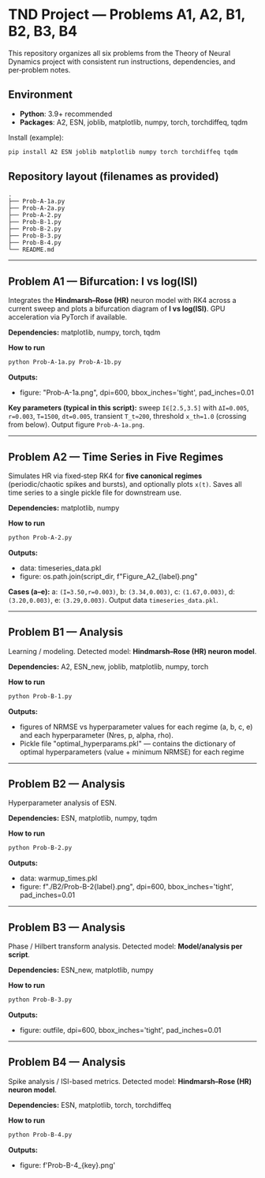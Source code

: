 # TND Project — Problems A1, A2, B1, B2, B3, B4

This repository organizes all six problems from the Theory of Neural Dynamics project with consistent run instructions, dependencies, and per‑problem notes.

## Environment

- **Python**: 3.9+ recommended
- **Packages**: A2, ESN, joblib, matplotlib, numpy, torch, torchdiffeq, tqdm

Install (example):
```bash
pip install A2 ESN joblib matplotlib numpy torch torchdiffeq tqdm
```

## Repository layout (filenames as provided)

```
.
├── Prob-A-1a.py
├── Prob-A-2a.py
├── Prob-A-2.py
├── Prob-B-1.py
├── Prob-B-2.py
├── Prob-B-3.py
├── Prob-B-4.py
└── README.md
```

---

## Problem A1 — Bifurcation: I vs log(ISI)

Integrates the **Hindmarsh–Rose (HR)** neuron model with RK4 across a current sweep and plots a bifurcation diagram of **I vs log(ISI)**. GPU acceleration via PyTorch if available.

**Dependencies:** matplotlib, numpy, torch, tqdm

**How to run**
```bash
python Prob-A-1a.py Prob-A-1b.py
```
**Outputs:**
- figure: "Prob-A-1a.png", dpi=600, bbox_inches='tight', pad_inches=0.01

**Key parameters (typical in this script):** sweep `I∈[2.5,3.5]` with `ΔI=0.005`, `r=0.003`, `T=1500`, `dt=0.005`, transient `T_t≈200`, threshold `x_th=1.0` (crossing from below). Output figure `Prob-A-1a.png`.

---

## Problem A2 — Time Series in Five Regimes

Simulates HR via fixed‑step RK4 for **five canonical regimes** (periodic/chaotic spikes and bursts), and optionally plots `x(t)`. Saves all time series to a single pickle file for downstream use.

**Dependencies:** matplotlib, numpy

**How to run**
```bash
python Prob-A-2.py
```
**Outputs:**
- data: timeseries_data.pkl
- figure: os.path.join(script_dir, f"Figure_A2_{label}.png"

**Cases (a–e):** a: `(I=3.50,r=0.003)`, b: `(3.34,0.003)`, c: `(1.67,0.003)`, d: `(3.20,0.003)`, e: `(3.29,0.003)`. Output data `timeseries_data.pkl`.

---

## Problem B1 — Analysis

Learning / modeling. Detected model: **Hindmarsh–Rose (HR) neuron model**.

**Dependencies:** A2, ESN_new, joblib, matplotlib, numpy, torch

**How to run**
```bash
python Prob-B-1.py
```
**Outputs:**
- figures of NRMSE vs hyperparameter values for each regime (a, b, c, e) and each hyperparameter (Nres, p, alpha, rho).
- Pickle file "optimal_hyperparams.pkl" — contains the dictionary of optimal hyperparameters (value + minimum NRMSE) for each regime
---

## Problem B2 — Analysis

Hyperparameter analysis of ESN.

**Dependencies:** ESN, matplotlib, numpy, tqdm

**How to run**
```bash
python Prob-B-2.py
```
**Outputs:**
- data: warmup_times.pkl
- figure: f"./B2/Prob-B-2{label}.png", dpi=600, bbox_inches='tight', pad_inches=0.01

---

## Problem B3 — Analysis

Phase / Hilbert transform analysis. Detected model: **Model/analysis per script**.

**Dependencies:** ESN_new, matplotlib, numpy

**How to run**
```bash
python Prob-B-3.py
```
**Outputs:**
- figure: outfile, dpi=600, bbox_inches='tight', pad_inches=0.01

---

## Problem B4 — Analysis

Spike analysis / ISI-based metrics. Detected model: **Hindmarsh–Rose (HR) neuron model**.

**Dependencies:** ESN, matplotlib, torch, torchdiffeq

**How to run**
```bash
python Prob-B-4.py
```
**Outputs:**
- figure: f'Prob-B-4_{key}.png'
